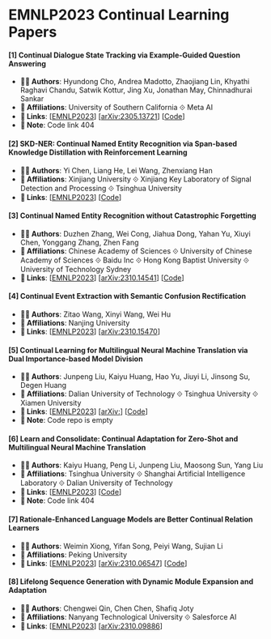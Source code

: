 # EMNLP2023 Continual Learning Papers

#### [1] Continual Dialogue State Tracking via Example-Guided Question Answering
- **🧑‍🔬 Authors**: Hyundong Cho, Andrea Madotto, Zhaojiang Lin, Khyathi Raghavi Chandu, Satwik Kottur, Jing Xu, Jonathan May, Chinnadhurai Sankar
- **🏫 Affiliations**: University of Southern California ⟐ Meta AI
- **🔗 Links**: [[EMNLP2023](https://aclanthology.org/2023.emnlp-main.235)] [[arXiv:2305.13721](https://arxiv.org/abs/2305.13721)] [[Code](https://github.com/facebookresearch/DST-EGQA)]
- **📝 Note**: Code link 404

#### [2] SKD-NER: Continual Named Entity Recognition via Span-based Knowledge Distillation with Reinforcement Learning
- **🧑‍🔬 Authors**: Yi Chen, Liang He, Lei Wang, Zhenxiang Han
- **🏫 Affiliations**: Xinjiang University ⟐ Xinjiang Key Laboratory of Signal Detection and Processing ⟐ Tsinghua University
- **🔗 Links**: [[EMNLP2023](https://aclanthology.org/2023.emnlp-main.413)] [[Code](https://github.com/YChen2637/SKD)]

#### [3] Continual Named Entity Recognition without Catastrophic Forgetting
- **🧑‍🔬 Authors**: Duzhen Zhang, Wei Cong, Jiahua Dong, Yahan Yu, Xiuyi Chen, Yonggang Zhang, Zhen Fang
- **🏫 Affiliations**: Chinese Academy of Sciences ⟐ University of Chinese Academy of Sciences ⟐ Baidu Inc ⟐ Hong Kong Baptist University ⟐ University of Technology Sydney
- **🔗 Links**: [[EMNLP2023](https://aclanthology.org/2023.emnlp-main.509)] [[arXiv:2310.14541](https://arxiv.org/abs/2310.14541)] [[Code](https://github.com/BladeDancer957/CPFD)]

#### [4] Continual Event Extraction with Semantic Confusion Rectification
- **🧑‍🔬 Authors**: Zitao Wang, Xinyi Wang, Wei Hu
- **🏫 Affiliations**: Nanjing University
- **🔗 Links**: [[EMNLP2023](https://aclanthology.org/2023.emnlp-main.732)] [[arXiv:2310.15470](https://arxiv.org/abs/2310.15470)]

#### [5] Continual Learning for Multilingual Neural Machine Translation via Dual Importance-based Model Division
- **🧑‍🔬 Authors**: Junpeng Liu, Kaiyu Huang, Hao Yu, Jiuyi Li, Jinsong Su, Degen Huang
- **🏫 Affiliations**: Dalian University of Technology ⟐ Tsinghua University ⟐ Xiamen University
- **🔗 Links**: [[EMNLP2023](https://aclanthology.org/2023.emnlp-main.736)] [[arXiv:](https://arxiv.org/abs/)] [[Code](https://github.com/raburabu91/BVP4CL)]
- **📝 Note**: Code repo is empty

#### [6] Learn and Consolidate: Continual Adaptation for Zero-Shot and Multilingual Neural Machine Translation
- **🧑‍🔬 Authors**: Kaiyu Huang, Peng Li, Junpeng Liu, Maosong Sun, Yang Liu
- **🏫 Affiliations**: Tsinghua University ⟐ Shanghai Artificial Intelligence Laboratory ⟐ Dalian University of Technology
- **🔗 Links**: [[EMNLP2023](https://aclanthology.org/2023.emnlp-main.860)] [[Code](https://github.com/koukaiu/LCCA)]
- **📝 Note**: Code link 404

#### [7] Rationale-Enhanced Language Models are Better Continual Relation Learners
- **🧑‍🔬 Authors**: Weimin Xiong, Yifan Song, Peiyi Wang, Sujian Li
- **🏫 Affiliations**: Peking University
- **🔗 Links**: [[EMNLP2023](https://aclanthology.org/2023.emnlp-main.958)] [[arXiv:2310.06547](https://arxiv.org/abs/2310.06547)] [[Code](https://github.com/WeiminXiong/RationaleCL)]

#### [8] Lifelong Sequence Generation with Dynamic Module Expansion and Adaptation
- **🧑‍🔬 Authors**: Chengwei Qin, Chen Chen, Shafiq Joty
- **🏫 Affiliations**: Nanyang Technological University ⟐ Salesforce AI
- **🔗 Links**: [[EMNLP2023](https://aclanthology.org/2023.emnlp-main.414)] [[arXiv:2310.09886](https://arxiv.org/abs/2310.09886)]
